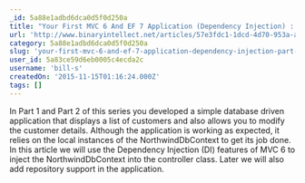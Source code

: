 ```yaml
---
_id: 5a88e1adbd6dca0d5f0d250a
title: "Your First MVC 6 And EF 7 Application (Dependency Injection) : Part 3"
url: 'http://www.binaryintellect.net/articles/57e3fdc1-1dcd-4d70-953a-a6d7906402b8.aspx'
category: 5a88e1adbd6dca0d5f0d250a
slug: 'your-first-mvc-6-and-ef-7-application-dependency-injection-part-3'
user_id: 5a83ce59d6eb0005c4ecda2c
username: 'bill-s'
createdOn: '2015-11-15T01:16:24.000Z'
tags: []
---
```


In Part 1 and Part 2 of this series you developed a simple database driven application that displays a list of customers and also allows you to modify the customer details. Although the application is working as expected, it relies on the local instances of the NorthwindDbContext to get its job done. In this article we will use the Dependency Injection (DI) features of MVC 6 to inject the NorthwindDbContext into the controller class. Later we will also add repository support in the application.
